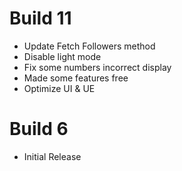 # Build 11

- Update Fetch Followers method
- Disable light mode
- Fix some numbers incorrect display
- Made some features free
- Optimize UI & UE

# Build 6

- Initial Release